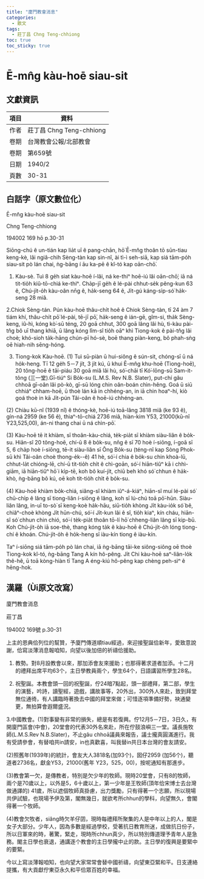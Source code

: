 ```yaml
---
title: "廈門教會消息"
categories:
  - 散文
tags:
  - 莊丁昌 Chng Teng-chhiong
toc: true
toc_sticky: true
---
```


# Ē-mn̂g kàu-hoē siau-sit

## 文獻資訊

| 項目 | 資料 |
|---|---|
| 作者 | 莊丁昌 Chng Teng-chhiong |
| 卷期 | 台灣教會公報/北部教會 |
| 卷期 | 第659號 |
| 日期 | 1940/2 |
| 頁數 | 30-31 |

## 白話字（原文數位化）

Ē-mn̂g kàu-hoē siau-sit

Chng Teng-chhiong

194002 169 hō p.30-31

Siōng-chú ê un-tián kap lia̍t uī ê pang-chān, hō͘ Ē-mn̂g thoân tō sūn-tiau keng-kè, lâi ngiâ-chih Sèng-tàn kap sin-nî, ài tì-ì seh-siā, kap siá tām-po̍h siau-sit pò lán chai, ǹg-bāng í āu ka-pē ê kî-tó kap oān-chō͘.

1. Kàu-sè. Tuì 8 ge̍h siat kàu-hoē í-lâi, ná ke-thiⁿ hoē-iú lâi oān-chō͘; iā ná tit-tio̍h kiû-tō-chiá ke-thiⁿ. Cha̍p-jī ge̍h ê lé-pài chhut-se̍k pêng-kun 63 ê, Chú-ji̍t-o̍h kàu-oân nn̄g ê, ha̍k-seng 64 ê, Ji̍t-gú káng-si̍p-só͘ ha̍k-seng 28 miâ.

2.Chiok Sèng-tán. Pún kàu-hoē thâu-chi̍t hoê ê Chiok Sèng-tàn, tī 24 àm 7 tiám khí, thâu-chi̍t pō͘ lé-pài, tē-jī pō͘, ha̍k-seng ê ián-gē, gîm-si, tha̍k Sèng-keng, iû-hì, kóng kò͘-sū téng, 20 goā chhut, 300 goā lâng lâi hù, tì-kàu pài-tn̂g bô uī thang khiā, ū lâng kóng lîm-sî tio̍h oāⁿ khì Tiong-kok ê pài-tn̂g lâi choè; khó-sioh ta̍k-hāng chún-pī hó-sè, boē thang piàn-keng, bô phah-sǹg oē hiah-nih sēng-hóng.

3. Tiong-kok Kàu-hoē. (1) Tuì sū-piàn ū hui-siông ê sún-sit, chóng-sī ū ná ho̍k-heng. Tī 12 ge̍h 5－7 ji̍t, 3 ji̍t kú, ū khui Ē-mn̂g khu-hoē (Tiong-hoē), 20 tông-hoē ê tāi-piáu 30 goā miâ lâi hù, só͘-chāi tī Kó͘-lōng-sū Sam-it-tông (三一堂).Gī-tiúⁿ Si Bo̍k-su (L.M.S. Rev N.B. Slater), put-chí gâu chhoā gī-oân lâi pò-kò, gī-sū lóng chin oân-boán chìn-hêng. Goá ū siū chhiáⁿ chham-hoē, ū thoè lán kā in chhéng-an, in iā chin hoaⁿ-hí, kiò goá thoè in kā Ji̍t-pún Tâi-oân ê hoē-iú chhéng-an.

(2) Chiàu kū-nî (1939 nî) ê thóng-kè, hoē-iú toā-lâng 3818 miâ (ke 93 ê), gín-ná 2959 (ke 56 ê), thiaⁿ-tō-chiá 2736 miâ, hiàn-kim Y53, 21000(kū-nî Y23,525,00), án-ni thang chai ū ná chìn-pō͘.

(3) Kàu-hoē tē it khiàm, sī thoân-kàu-chiá, te̍k-pia̍t sī khiàm siàu-liân ê bo̍k-su. Hiān-sî 20 tông-hoē, chí-ū 8 ê bo̍k-su, nn̄g ê sī 70 hoè í-siōng, í-goā sī 5, 6 cha̍p hoè í-siōng, tē-it siàu-liân sī Ông Bo̍k-su (téng-nî kap Sòng Phok-sū khì Tâi-oân choè thong-e̍k--ê) 41 hè, só͘-í chia ê bo̍k-su chin khoà-lū, chhut-la̍t chióng-lē, chí-ū tit-tio̍h chi̍t ê chì-goān, só͘-í hiān-tiûⁿ kā i chhì-giām, iā hiān-tiûⁿ hō͘ i ki̍p-tē, koh bô kuí-ji̍t, chiū beh khó só͘ chhun ê ha̍k-khò, ǹg-bāng bô kú, oē koh tit-tio̍h chi̍t ê bo̍k-su.

(4) Kàu-hoē khiàm bo̍k-chiá, siâng-sî khiàm iûⁿ-á-kiáⁿ, hiān-sî muí lé-pài só͘ chū-chi̍p ê lâng sī tiong-liân í-siōng ê lâng, koh sī lú-chú toā pō͘-hūn. Siàu-liân lâng, in-uī to-sò͘ sī keng-koè ha̍k-hāu, siū-tio̍h khòng Ji̍t kàu-io̍k só͘ bê, chiâⁿ-choè khòng Ji̍t hūn-chú, só͘-í Ji̍t-kun lâi ê sî, tio̍h kiaⁿ, kín cháu, hiān-sî só͘ chhun chin chió, só͘-í te̍k-pia̍t thoân tō-lí hō͘ chheng-liân lâng sī kip-bū. Koh Chú-ji̍t-o̍h iā soe-thè, thang kóng ta̍k ê kàu-hoē ê Chú-ji̍t-o̍h lóng tiong-chí ê khoán. Chú-ji̍t-o̍h ê ho̍k-heng sī iàu-kín tiong ê iàu-kín.

Taⁿ í-siōng siá tām-po̍h pò lán chai, iā ǹg-bāng tāi-ke siông-siông oē thoè Tiong-kok kî-tó, ǹg-bāng Tang A kín hô-pêng. Ji̍t Chi kàu-hoē saⁿ-liân-lo̍k thê-hê, ū toā kòng-hiàn tī Tang A éng-kiú hô-pêng kap chèng peh-sìⁿ ê hēng-hok.

## 漢羅（Ùi原文改寫）

廈門教會消息

莊丁昌

194002 169號 p.30-31

上主的恩典佮列位的幫贊，予廈門傳道順tiau經過，來迎接聖誕佮新年，愛致意說謝，佮寫淡薄消息報咱知，向望以後加倍的祈禱佮援助。

1. 教勢。對8月設教會以來，那加添會友來援助；也那得著求道者加添。十二月的禮拜出席平均63个，主日學教員兩个，學生64个，日語講習所學生28名。

2. 祝聖誕。本教會頭一回的祝聖誕，佇24暗7點起，頭一部禮拜，第二部，學生的演藝，吟詩，讀聖經，遊戲，講故事等，20外出，300外人來赴，致到拜堂無位通徛，有人講臨時著換去中國的拜堂來做；可惜逐項準備好勢，袂通變更，無拍算會遐爾盛況。

3.中國教會。(1)對事變有非常的損失，總是有若復興。佇12月5－7日，3日久，有開廈門區會(中會)，20堂會的代表30外名來赴，所在佇鼓浪嶼三一堂。議長施牧師(L.M.S.Rev N.B.Slater)，不止gâu chhoā議員來報告，議士攏真圓滿進行。我有受請參會，有替咱共in請安，in也真歡喜，叫我替in共日本台灣的會友請安。

(2)照舊年(1939年)的統計，會友大人3818名(加93个)，囡仔2959 (加56个)，聽道者2736名，獻金Y53，21000(舊年 Y23，525，00)，按呢通知有那進步。

(3)教會第一欠，是傳教者，特別是欠少年的牧師。現時20堂會，只有8的牧師，兩个是70歲以上，以外是5，6十歲以上，第一少年是王牧師(頂年佮宋博士去台灣做通譯的) 41歲，所以遮個牧師真掛慮，出力獎勵，只有得著一个志願，所以現場共伊試驗，也現場予伊及第，閣無幾日，就欲考所chhun的學科，向望無久，會閣得著一个牧師。

(4)教會欠牧者，siâng時欠羊仔囝，現時每禮拜所聚集的人是中年以上的人，閣是女子大部分。少年人，因為多數是經過學校，受著抗日教育所迷，成做抗日份子，所以日軍來的時，著驚，緊走，現時所chhun真少，所以特別傳道理予青年人是急務。閣主日學也衰退，通講逐个教會的主日學攏中止的款。主日學的復興是要緊中的要緊。

今以上寫淡薄報咱知，也向望大家常常會替中國祈禱，向望東亞緊和平。日支連絡提攜，有大貢獻佇東亞永久和平佮眾百姓的幸福。
